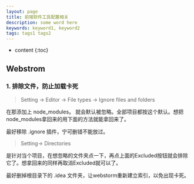 ```yaml
---
layout: page
title: 前端软件工具配置相关
description: some word here
keywords: keyword1, keyword2
tags: tags1 tags2
---
```

* content
{:toc}

## Webstrom
### 1. 排除文件，防止加载卡死
>  Setting -> Editor -> File types -> Ignore files and folders

在那添加上 node_modules。 就会默认被忽略。全部项目都按这个默认。想把node_modules拿回来的用下面的方法就能拿回来了。

最好移除 .ignore 插件，宁可删错不能放过。

> Setting-> Directories

是针对当个项目，在想忽略的文件夹点一下，再点上面的Excluded按钮就会排除它了。想拿回来的同样再取消Excluded就可以了。

最好删掉根目录下的 .idea 文件夹，让webstorm重新建立索引，以免出现卡死。


